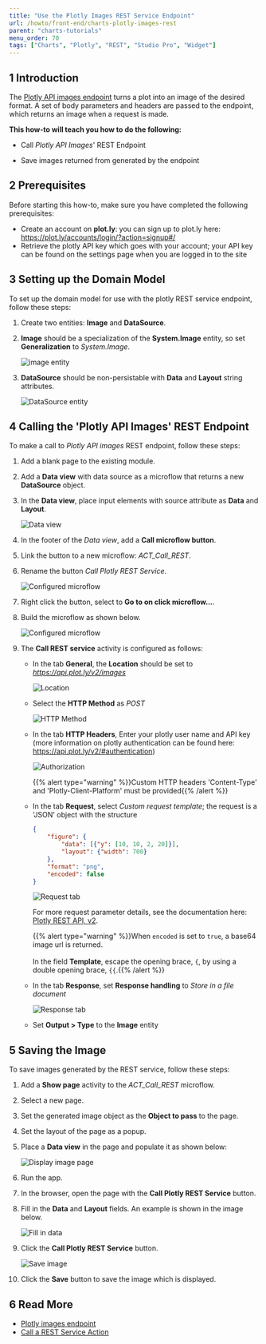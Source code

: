 ```yaml
---
title: "Use the Plotly Images REST Service Endpoint"
url: /howto/front-end/charts-plotly-images-rest
parent: "charts-tutorials"
menu_order: 70
tags: ["Charts", "Plotly", "REST", "Studio Pro", "Widget"]
---
```


## 1 Introduction

The [Plotly API images endpoint](https://api.plot.ly/v2/images) turns a plot into an image of the desired format. A set of body parameters and headers are passed to the endpoint, which returns an image when a request is made.

**This how-to will teach you how to do the following:**

* Call *Plotly API Images*' REST Endpoint

* Save images returned from generated by the endpoint

## 2 Prerequisites

Before starting this how-to, make sure you have completed the following prerequisites:

* Create an account on **plot.ly**: you can sign up to plot.ly here: https://plot.ly/accounts/login/?action=signup#/
* Retrieve the plotly API key which goes with your account; your API key can be found on the settings page when you are logged in to the site

## 3 Setting up the Domain Model

To set up the domain model for use with the plotly REST service endpoint, follow these steps:

1. Create two entities: **Image** and **DataSource**.

1. **Image** should be a specialization of the **System.Image** entity, so set **Generalization** to *System.Image*.

    ![image entity](/attachments/howto/front-end/charts-tutorials/charts-plotly-images-rest/charts-call-rest-image-entity.png)
1. **DataSource** should be non-persistable with **Data** and **Layout** string attributes.

    ![DataSource entity](/attachments/howto/front-end/charts-tutorials/charts-plotly-images-rest/charts-call-rest-data-source-entity.png)

## 4 Calling the 'Plotly API Images' REST Endpoint

To make a call to *Plotly API images* REST endpoint, follow these steps:

1. Add a blank page to the existing module.

1. Add a **Data view** with data source as a microflow that returns a new **DataSource** object.

1. In the **Data view**, place input elements with source attribute as **Data** and **Layout**.

    ![Data view](/attachments/howto/front-end/charts-tutorials/charts-plotly-images-rest/charts-call-rest-data-view.png)

1. In the footer of the *Data view*, add a **Call microflow button**.

1. Link the button to a new microflow: *ACT_Call_REST*.

1. Rename the button *Call Plotly REST Service*.

    ![Configured microflow](/attachments/howto/front-end/charts-tutorials/charts-plotly-images-rest/charts-call-rest-button.png)

1. Right click the button, select to **Go to on click microflow...**.

1. Build the microflow as shown below.

    ![Configured microflow](/attachments/howto/front-end/charts-tutorials/charts-plotly-images-rest/charts-call-rest-microflow.png)

1. The **Call REST service** activity is configured as follows:

    * In the tab **General**, the **Location** should be set to *https://api.plot.ly/v2/images*

        ![Location](/attachments/howto/front-end/charts-tutorials/charts-plotly-images-rest/charts-call-rest-location.png)  
    * Select the **HTTP Method** as *POST*

        ![HTTP Method](/attachments/howto/front-end/charts-tutorials/charts-plotly-images-rest/charts-call-rest-method.png)

    * In the tab **HTTP Headers**, Enter your plotly user name and API key (more information on plotly authentication can be found here: https://api.plot.ly/v2/#authentication)

        ![Authorization](/attachments/howto/front-end/charts-tutorials/charts-plotly-images-rest/charts-call-rest-authorization.png)

        {{% alert type="warning" %}}Custom HTTP headers 'Content-Type' and 'Plotly-Client-Platform' must be provided{{% /alert %}}

    * In the tab **Request**, select *Custom request template*; the request is a 'JSON' object with the structure

        ``` JSON
        {
            "figure": {
                "data": [{"y": [10, 10, 2, 20]}],
                "layout": {"width": 700}
            },
            "format": "png",
            "encoded": false
        }
        ```

        ![Request tab](/attachments/howto/front-end/charts-tutorials/charts-plotly-images-rest/charts-call-rest-request.png)

        For more request parameter details, see the documentation here: [Plotly REST API, v2](https://api.plot.ly/v2/images#fields).

        {{% alert type="warning" %}}When `encoded` is set to `true`, a base64 image url is returned.<br /><br />In the field **Template**, escape the opening brace, `{`, by using a double opening brace, `{{`.{{% /alert %}}

    * In the tab **Response**, set **Response handling** to *Store in a file document*

        ![Response tab](/attachments/howto/front-end/charts-tutorials/charts-plotly-images-rest/charts-call-rest-response.png)

    * Set **Output > Type** to the **Image** entity

## 5 Saving the Image

To save images generated by the REST service, follow these steps:

1. Add a **Show page** activity to the *ACT_Call_REST* microflow.

1. Select a new page.

1. Set the generated image object as the **Object to pass** to the page.

1. Set the layout of the page as a popup.

1. Place a **Data view** in the page and populate it as shown below:

    ![Display image page](/attachments/howto/front-end/charts-tutorials/charts-plotly-images-rest/charts-call-rest-display-image.png)

1. Run the app.

1. In the browser, open the page with the **Call Plotly REST Service** button.

1. Fill in the **Data** and **Layout** fields. An example is shown in the image below.

    ![Fill in data](/attachments/howto/front-end/charts-tutorials/charts-plotly-images-rest/charts-call-rest-fill-data.png)

1. Click the **Call Plotly REST Service** button.

    ![Save image](/attachments/howto/front-end/charts-tutorials/charts-plotly-images-rest/charts-call-rest-image-save.png)
    
1. Click the **Save** button to save the image which is displayed.

## 6 Read More

* [Plotly images endpoint](https://api.plot.ly/v2/images)
* [Call a REST Service Action](/refguide/call-rest-action)
